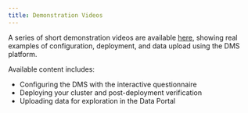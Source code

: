 ```yaml
---
title: Demonstration Videos
---
```


A series of short demonstration videos are available [here](https://drive.google.com/drive/folders/16Kw7ztYo6XNk8Tcfad7ahOFtO3-L-BfP?usp=sharing), showing real examples of configuration, deployment, and data upload using the DMS platform.

Available content includes:

- Configuring the DMS with the interactive questionnaire
- Deploying your cluster and post-deployment verification 
- Uploading data for exploration in the Data Portal